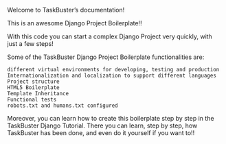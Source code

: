 Welcome to TaskBuster’s documentation!

This is an awesome Django Project Boilerplate!!

With this code you can start a complex Django Project very quickly, with just a few steps!

Some of the TaskBuster Django Project Boilerplate functionalities are:

    different virtual environments for developing, testing and production
    Internationalization and localization to support different languages
    Project structure
    HTML5 Boilerplate
    Template Inheritance
    Functional tests
    robots.txt and humans.txt configured

Moreover, you can learn how to create this boilerplate step by step in the TaskBuster Django Tutorial. There you can learn, step by step, how TaskBuster has been done, and even do it yourself if you want to!!
